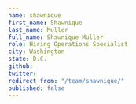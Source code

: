 ```yaml
---
name: shawnique
first_name: Shawnique
last_name: Muller
full_name: Shawnique Muller
role: Hiring Operations Specialist
city: Washington
state: D.C.
github: 
twitter: 
redirect_from: "/team/shawnique/"
published: false
---
```


